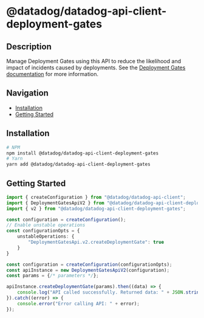 # @datadog/datadog-api-client-deployment-gates

## Description

Manage Deployment Gates using this API to reduce the likelihood and impact of incidents caused by deployments. See the [Deployment Gates documentation](https://docs.datadoghq.com/deployment_gates/) for more information.

## Navigation

- [Installation](#installation)
- [Getting Started](#getting-started)

## Installation

```sh
# NPM
npm install @datadog/datadog-api-client-deployment-gates
# Yarn
yarn add @datadog/datadog-api-client-deployment-gates
```

## Getting Started
```ts
import { createConfiguration } from "@datadog/datadog-api-client";
import { DeploymentGatesApiV2 } from "@datadog/datadog-api-client-deployment-gates";
import { v2 } from "@datadog/datadog-api-client-deployment-gates";

const configuration = createConfiguration();
// Enable unstable operations
const configurationOpts = {
    unstableOperations: {
        "DeploymentGatesApi.v2.createDeploymentGate": true
    }
}

const configuration = createConfiguration(configurationOpts);
const apiInstance = new DeploymentGatesApiV2(configuration);
const params = {/* parameters */};

apiInstance.createDeploymentGate(params).then((data) => {
    console.log("API called successfully. Returned data: " + JSON.stringify(data));
}).catch((error) => {
    console.error("Error calling API: " + error);
});
```